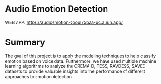 # Audio Emotion Detection

WEB APP: https://audioemotion-zooul75b2a-uc.a.run.app/

# Summary

The goal of this project is to apply the modeling techniques to help classify emotion based on voice data. Furthermore, we have used multiple machine learning algorithms to analyze the CREMA-D, TESS, RAVDESS, SAVEE datasets to provide valuable insights into the performance of different approaches to emotion detection. 
 
